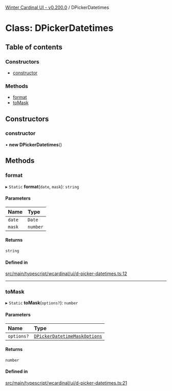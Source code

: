 [Winter Cardinal UI - v0.200.0](../index.md) / DPickerDatetimes

# Class: DPickerDatetimes

## Table of contents

### Constructors

- [constructor](DPickerDatetimes.md#constructor)

### Methods

- [format](DPickerDatetimes.md#format)
- [toMask](DPickerDatetimes.md#tomask)

## Constructors

### constructor

• **new DPickerDatetimes**()

## Methods

### format

▸ `Static` **format**(`date`, `mask`): `string`

#### Parameters

| Name | Type |
| :------ | :------ |
| `date` | `Date` |
| `mask` | `number` |

#### Returns

`string`

#### Defined in

[src/main/typescript/wcardinal/ui/d-picker-datetimes.ts:12](https://github.com/winter-cardinal/winter-cardinal-ui/blob/v0.200.0/src/main/typescript/wcardinal/ui/d-picker-datetimes.ts#L12)

___

### toMask

▸ `Static` **toMask**(`options?`): `number`

#### Parameters

| Name | Type |
| :------ | :------ |
| `options?` | [`DPickerDatetimeMaskOptions`](../interfaces/DPickerDatetimeMaskOptions.md) |

#### Returns

`number`

#### Defined in

[src/main/typescript/wcardinal/ui/d-picker-datetimes.ts:21](https://github.com/winter-cardinal/winter-cardinal-ui/blob/v0.200.0/src/main/typescript/wcardinal/ui/d-picker-datetimes.ts#L21)
